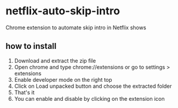 # netflix-auto-skip-intro
Chrome extension to automate skip intro in Netflix shows

## how to install
1. Download and extract the zip file
2. Open chrome and type chrome://extensions or go to settings > extensions
3. Enable developer mode on the right top
4. Click on Load unpacked button and choose the extracted folder
5. That's it
6. You can enable and disable by clicking on the extension icon
